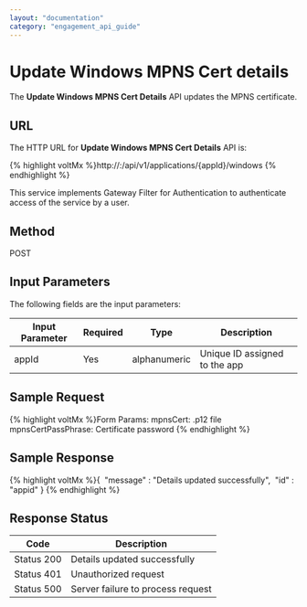 ```yaml
---
layout: "documentation"
category: "engagement_api_guide"
---
```


# Update Windows MPNS Cert details

The **Update Windows MPNS Cert Details** API updates the MPNS certificate.

## URL

The HTTP URL for **Update Windows MPNS Cert Details** API is:

{% highlight voltMx %}http://<host>:<port>/api/v1/applications/{appId}/windows
{% endhighlight %}

This service implements Gateway Filter for Authentication to authenticate access of the service by a user.

## Method

POST

## Input Parameters

The following fields are the input parameters:

| Input Parameter | Required | Type         | Description                   |
| --------------- | -------- | ------------ | ----------------------------- |
| appId           | Yes      | alphanumeric | Unique ID assigned to the app |

## Sample Request

{% highlight voltMx %}Form Params:
mpnsCert: .p12 file
mpnsCertPassPhrase: Certificate password
{% endhighlight %}

## Sample Response

{% highlight voltMx %}{
 "message" : "Details updated successfully",
 "id" : "appid"
}
{% endhighlight %}

## Response Status

| Code       | Description                       |
| ---------- | --------------------------------- |
| Status 200 | Details updated successfully      |
| Status 401 | Unauthorized request              |
| Status 500 | Server failure to process request |
